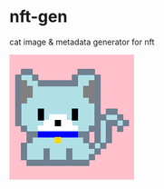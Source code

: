 # nft-gen

cat image & metadata generator for nft

![alt text](https://github.com/octalreaper/nft-gen/blob/main/test.png?raw=true)
